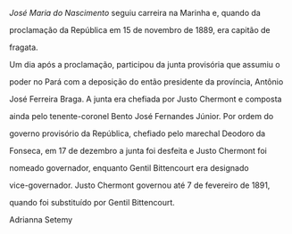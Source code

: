 

*José Maria do Nascimento* seguiu carreira na Marinha e, quando da

proclamação da República em 15 de novembro de 1889, era capitão de

fragata.



Um dia após a proclamação, participou da junta provisória que assumiu o

poder no Pará com a deposição do então presidente da província, Antônio

José Ferreira Braga. A junta era chefiada por Justo Chermont e composta

ainda pelo tenente-coronel Bento José Fernandes Júnior. Por ordem do

governo provisório da República, chefiado pelo marechal Deodoro da

Fonseca, em 17 de dezembro a junta foi desfeita e Justo Chermont foi

nomeado governador, enquanto Gentil Bittencourt era designado

vice-governador. Justo Chermont governou até 7 de fevereiro de 1891,

quando foi substituído por Gentil Bittencourt.



Adrianna Setemy



